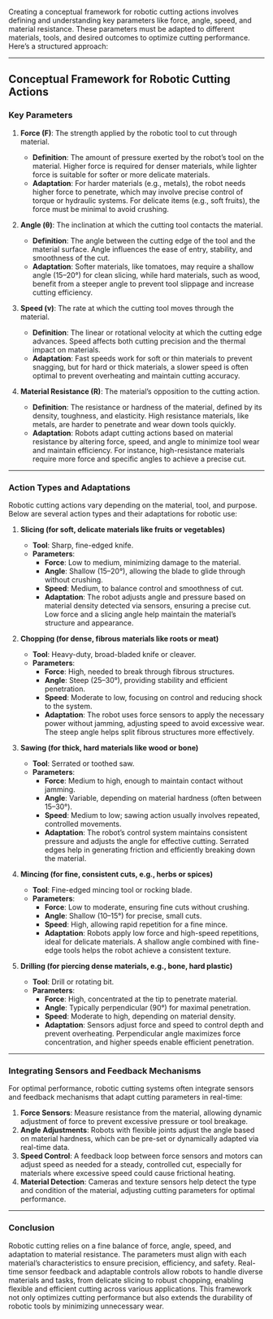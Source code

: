 Creating a conceptual framework for robotic cutting actions involves defining and understanding key parameters like force, angle, speed, and material resistance. These parameters must be adapted to different materials, tools, and desired outcomes to optimize cutting performance. Here’s a structured approach:

---

## Conceptual Framework for Robotic Cutting Actions

### Key Parameters

1. **Force (F)**: The strength applied by the robotic tool to cut through material.
   - **Definition**: The amount of pressure exerted by the robot’s tool on the material. Higher force is required for denser materials, while lighter force is suitable for softer or more delicate materials.
   - **Adaptation**: For harder materials (e.g., metals), the robot needs higher force to penetrate, which may involve precise control of torque or hydraulic systems. For delicate items (e.g., soft fruits), the force must be minimal to avoid crushing.

2. **Angle (θ)**: The inclination at which the cutting tool contacts the material.
   - **Definition**: The angle between the cutting edge of the tool and the material surface. Angle influences the ease of entry, stability, and smoothness of the cut.
   - **Adaptation**: Softer materials, like tomatoes, may require a shallow angle (15–20°) for clean slicing, while hard materials, such as wood, benefit from a steeper angle to prevent tool slippage and increase cutting efficiency.

3. **Speed (v)**: The rate at which the cutting tool moves through the material.
   - **Definition**: The linear or rotational velocity at which the cutting edge advances. Speed affects both cutting precision and the thermal impact on materials.
   - **Adaptation**: Fast speeds work for soft or thin materials to prevent snagging, but for hard or thick materials, a slower speed is often optimal to prevent overheating and maintain cutting accuracy.

4. **Material Resistance (R)**: The material’s opposition to the cutting action.
   - **Definition**: The resistance or hardness of the material, defined by its density, toughness, and elasticity. High resistance materials, like metals, are harder to penetrate and wear down tools quickly.
   - **Adaptation**: Robots adapt cutting actions based on material resistance by altering force, speed, and angle to minimize tool wear and maintain efficiency. For instance, high-resistance materials require more force and specific angles to achieve a precise cut.

---

### Action Types and Adaptations

Robotic cutting actions vary depending on the material, tool, and purpose. Below are several action types and their adaptations for robotic use:

1. **Slicing (for soft, delicate materials like fruits or vegetables)**
   - **Tool**: Sharp, fine-edged knife.
   - **Parameters**:
     - **Force**: Low to medium, minimizing damage to the material.
     - **Angle**: Shallow (15–20°), allowing the blade to glide through without crushing.
     - **Speed**: Medium, to balance control and smoothness of cut.
     - **Adaptation**: The robot adjusts angle and pressure based on material density detected via sensors, ensuring a precise cut. Low force and a slicing angle help maintain the material’s structure and appearance.

2. **Chopping (for dense, fibrous materials like roots or meat)**
   - **Tool**: Heavy-duty, broad-bladed knife or cleaver.
   - **Parameters**:
     - **Force**: High, needed to break through fibrous structures.
     - **Angle**: Steep (25–30°), providing stability and efficient penetration.
     - **Speed**: Moderate to low, focusing on control and reducing shock to the system.
     - **Adaptation**: The robot uses force sensors to apply the necessary power without jamming, adjusting speed to avoid excessive wear. The steep angle helps split fibrous structures more effectively.

3. **Sawing (for thick, hard materials like wood or bone)**
   - **Tool**: Serrated or toothed saw.
   - **Parameters**:
     - **Force**: Medium to high, enough to maintain contact without jamming.
     - **Angle**: Variable, depending on material hardness (often between 15–30°).
     - **Speed**: Medium to low; sawing action usually involves repeated, controlled movements.
     - **Adaptation**: The robot’s control system maintains consistent pressure and adjusts the angle for effective cutting. Serrated edges help in generating friction and efficiently breaking down the material.

4. **Mincing (for fine, consistent cuts, e.g., herbs or spices)**
   - **Tool**: Fine-edged mincing tool or rocking blade.
   - **Parameters**:
     - **Force**: Low to moderate, ensuring fine cuts without crushing.
     - **Angle**: Shallow (10–15°) for precise, small cuts.
     - **Speed**: High, allowing rapid repetition for a fine mince.
     - **Adaptation**: Robots apply low force and high-speed repetitions, ideal for delicate materials. A shallow angle combined with fine-edge tools helps the robot achieve a consistent texture.

5. **Drilling (for piercing dense materials, e.g., bone, hard plastic)**
   - **Tool**: Drill or rotating bit.
   - **Parameters**:
     - **Force**: High, concentrated at the tip to penetrate material.
     - **Angle**: Typically perpendicular (90°) for maximal penetration.
     - **Speed**: Moderate to high, depending on material density.
     - **Adaptation**: Sensors adjust force and speed to control depth and prevent overheating. Perpendicular angle maximizes force concentration, and higher speeds enable efficient penetration.

---

### Integrating Sensors and Feedback Mechanisms

For optimal performance, robotic cutting systems often integrate sensors and feedback mechanisms that adapt cutting parameters in real-time:

1. **Force Sensors**: Measure resistance from the material, allowing dynamic adjustment of force to prevent excessive pressure or tool breakage.
2. **Angle Adjustments**: Robots with flexible joints adjust the angle based on material hardness, which can be pre-set or dynamically adapted via real-time data.
3. **Speed Control**: A feedback loop between force sensors and motors can adjust speed as needed for a steady, controlled cut, especially for materials where excessive speed could cause frictional heating.
4. **Material Detection**: Cameras and texture sensors help detect the type and condition of the material, adjusting cutting parameters for optimal performance.

---

### Conclusion

Robotic cutting relies on a fine balance of force, angle, speed, and adaptation to material resistance. The parameters must align with each material’s characteristics to ensure precision, efficiency, and safety. Real-time sensor feedback and adaptable controls allow robots to handle diverse materials and tasks, from delicate slicing to robust chopping, enabling flexible and efficient cutting across various applications. This framework not only optimizes cutting performance but also extends the durability of robotic tools by minimizing unnecessary wear.
